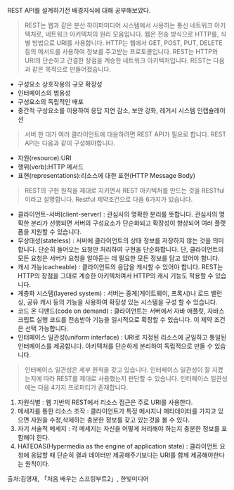 REST API를 설계하기전 배경지식에 대해 공부해보았다.
> REST는 웹과 같은 분산 하이퍼미디어 시스템에서 사용하는 통신 네트워크 아키텍처로, 네트워크 아키텍처의 원리 모음입니다.
웹은 전송 방식으로 HTTP를, 식별 방법으로 URI를 사용합니다.
 HTTP는 웹에서 GET, POST, PUT, DELETE 등의 메서드를 사용하여 정보를 주고받는 프로토콜입니다.
REST는 HTTP와 URI의 단순하고 간결한 장점을 계승한 네트워크 아키텍처입니다. REST는 다음과 같은 목적으로 만들어졌습니다.
- 구성요소 상호작용의 규모 확장성
- 인터페이스의 범용성
- 구성요소의 독립적인 배포
- 중간적 구성요소를 이용하여 응답 지연 감소, 보안 강화, 레거시 시스템 인캡슐레이션

> 서버 한 대가 여러 클라이언트에 대응하려면 REST API가 필요로 합니다. REST API는 다음과 같이 구성해야합니다.
- 자원(resource):URI
- 행위(verb):HTTP 메서드
- 표현(representations):리소스에 대한 표현(HTTP Message Body)

> REST의 구현 원칙을 제대로 지키면서 REST 아키텍처를 만드는 것을 RESTful이라고 설명합니다. Restful 제약조건으로 다음 6가지가 있습니다.
- 클라이언트-서버(client-server) : 관심사의 명확한 분리를 뜻합니다. 관심사의 명확한 분리가 선행되면 서버의 구성요소가 단순화되고 확장성이 향상되어 여러 플랫폼을 지원할 수 있습니다.
- 무상태성(stateless) : 서버에 클라이언트의 상태 정보를 저장하지 않는 것을 의미합니다. 단순히 들어오는 요청만 처리하여 구현을 단순화합니다. 단, 클라이언트의 모든 요청은 서버가 요청을 알아듣는 데 필요한 모든 정보를 담고 있어야 합니다.
- 캐시 가능(cacheable) : 클라이언트의 응답을 캐시할 수 있어야 합니다. REST는 HTTP의 장점을 그대로 계승한 아키텍처여서 HTTP의 캐시 기능도 적용할 수 있습니다.
- 계층화 시스템(layered system) : 서버는 중계(게이트웨이, 프록시)나 로드 밸런싱, 공유 캐시 등의 기능을 사용하여 확장성 있는 시스템을 구성 할 수 있습니다.
- 코드 온 디맨드(code on demand) : 클라이언트는 서버에서 자바 애플릿, 자바스크립트 실행 코드를 전송받아 기능을 일시적으로 확장할 수 있습니다. 이 제약 조건은 선택 가능합니다.
- 인터페이스 일관성(uniform interface) : URI로 지정된 리소스에 균일하고 통일된 인터페이스를 제공합니다. 아키텍처를 단순하게 분리하여 독립적으로 만들 수 있습니다.

> 인터페이스 일관성은 세부 원칙을 갖고 있습니다. 인터페이스 일관성이 잘 지켰는지에 따라 REST를 제대로 사용했는지 판단할 수 있습니다. 인터페이스 일관성에는 다음 4가지 프로퍼티가 존재합니다.

1. 자원식별 : 웹 기반의 REST에서 리소스 접근은 주로 URI를 사용한다.
2. 메세지를 통한 리소스 조작 : 클라이언트가 특정 메시지나 메타데이터를 가지고 있으면 자원을 수정,삭제하는 충분한 정보를 갖고 있는것을 볼 수 있다.
3. 자기 서술적 메세지 : 각 메세지는 자신을 어떻게 처리해야 하는지 충분한 정보를 포함해야 한다.
4. HATEOAS(Hypermedia as the engine of application state)
 : 클라이언트 요청에 응답할 때 단순히 결과 데이터만 제공해주기보다는 URI를 함께 제공해야한다는 원칙이다.

 출처:김영재, 「처음 배우는 스프링부트2」, 한빛미디어